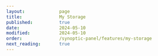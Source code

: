 ```yaml
---
layout:             page
title:              My Storage
published:          true
date:               2024-05-10
modified:           2024-05-10
order:              /synoptic-panel/features/my-storage
next_reading:       true
---
```

